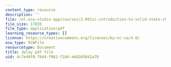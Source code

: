 ```yaml
---
content_type: resource
description: ''
file: /ol-ocw-studio-app/courses/3-091sc-introduction-to-solid-state-chemistry-fall-2010/4c7e49f876d4f062f18da68265842a78_qKh4mOlEZpE.pdf
file_size: 17835
file_type: application/pdf
learning_resource_types: []
license: https://creativecommons.org/licenses/by-nc-sa/4.0/
ocw_type: OCWFile
resourcetype: Document
title: 3play pdf file
uid: 4c7e49f8-76d4-f062-f18d-a68265842a78
---
```

